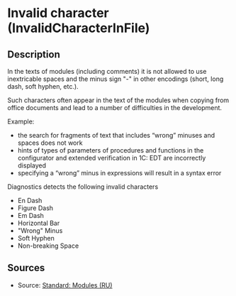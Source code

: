 # Invalid character (InvalidCharacterInFile)

<!-- Блоки выше заполняются автоматически, не трогать -->
## Description

In the texts of modules (including comments) it is not allowed to use inextricable spaces and the minus sign "-" in other encodings (short, long dash, soft hyphen, etc.).

Such characters often appear in the text of the modules when copying from office documents and lead to a number of difficulties in the development.

Example:

- the search for fragments of text that includes “wrong” minuses and spaces does not work
- hints of types of parameters of procedures and functions in the configurator and extended verification in 1C: EDT are incorrectly displayed
- specifying a “wrong” minus in expressions will result in a syntax error

Diagnostics detects the following invalid characters

- En Dash
- Figure Dash
- Em Dash
- Horizontal Bar
- "Wrong" Minus
- Soft Hyphen
- Non-breaking Space

## Sources

* Source: [Standard: Modules (RU)](https://its.1c.ru/db/v8std#content:456:hdoc)
